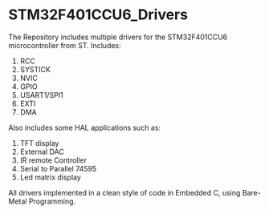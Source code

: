 # STM32F401CCU6_Drivers
The Repository includes multiple drivers for the STM32F401CCU6 microcontroller from ST.
Includes:
 1. RCC
 2. SYSTICK
 3. NVIC
 4. GPIO
 5. USART1/SPI1
 6. EXTI
 7. DMA

Also includes some HAL applications such as:
 1. TFT display
 2. External DAC
 3. IR remote Controller
 4. Serial to Parallel 74595
 5. Led matrix display

All drivers implemented in a clean style of code in Embedded C, using Bare-Metal
Programming.
